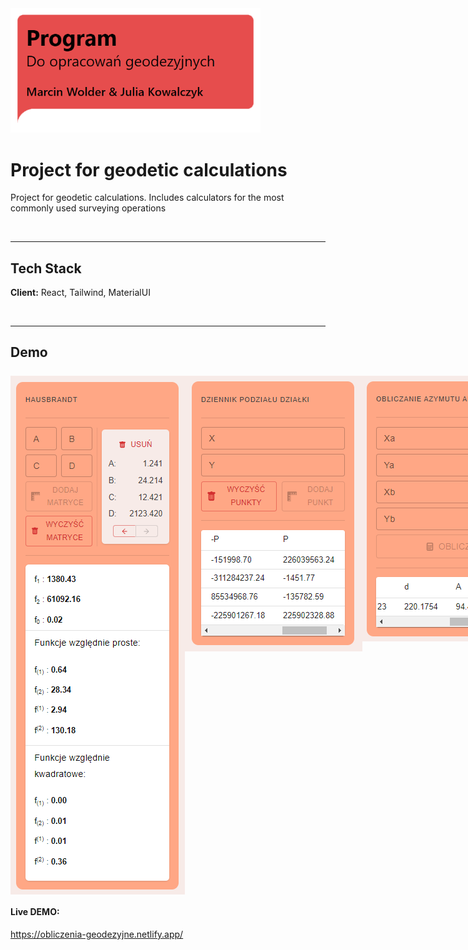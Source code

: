 <img src="./public/logo.png" width="400">

# Project for geodetic calculations

Project for geodetic calculations. Includes calculators for the most commonly used surveying operations

<br/>

---

## Tech Stack

**Client:** React, Tailwind, MaterialUI

<br/>

---

## Demo

<div style="display: flex; align-items: start; padding-top: .5em">
<img src="./public/screen1.png" >
<img src="./public/screen2.png" >
<img src="./public/screen3.png" >
</div>

#### Live DEMO:

https://obliczenia-geodezyjne.netlify.app/
